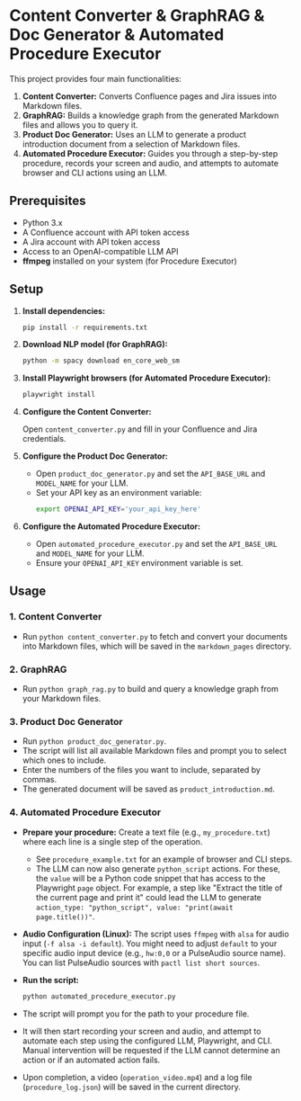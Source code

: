 # Content Converter & GraphRAG & Doc Generator & Automated Procedure Executor

This project provides four main functionalities:

1.  **Content Converter:** Converts Confluence pages and Jira issues into Markdown files.
2.  **GraphRAG:** Builds a knowledge graph from the generated Markdown files and allows you to query it.
3.  **Product Doc Generator:** Uses an LLM to generate a product introduction document from a selection of Markdown files.
4.  **Automated Procedure Executor:** Guides you through a step-by-step procedure, records your screen and audio, and attempts to automate browser and CLI actions using an LLM.

## Prerequisites

- Python 3.x
- A Confluence account with API token access
- A Jira account with API token access
- Access to an OpenAI-compatible LLM API
- **ffmpeg** installed on your system (for Procedure Executor)

## Setup

1.  **Install dependencies:**

    ```bash
    pip install -r requirements.txt
    ```

2.  **Download NLP model (for GraphRAG):**

    ```bash
    python -m spacy download en_core_web_sm
    ```

3.  **Install Playwright browsers (for Automated Procedure Executor):**

    ```bash
    playwright install
    ```

4.  **Configure the Content Converter:**

    Open `content_converter.py` and fill in your Confluence and Jira credentials.

5.  **Configure the Product Doc Generator:**

    -   Open `product_doc_generator.py` and set the `API_BASE_URL` and `MODEL_NAME` for your LLM.
    -   Set your API key as an environment variable:
        ```bash
        export OPENAI_API_KEY='your_api_key_here'
        ```

6.  **Configure the Automated Procedure Executor:**

    -   Open `automated_procedure_executor.py` and set the `API_BASE_URL` and `MODEL_NAME` for your LLM.
    -   Ensure your `OPENAI_API_KEY` environment variable is set.

## Usage

### 1. Content Converter

-   Run `python content_converter.py` to fetch and convert your documents into Markdown files, which will be saved in the `markdown_pages` directory.

### 2. GraphRAG

-   Run `python graph_rag.py` to build and query a knowledge graph from your Markdown files.

### 3. Product Doc Generator

-   Run `python product_doc_generator.py`.
-   The script will list all available Markdown files and prompt you to select which ones to include.
-   Enter the numbers of the files you want to include, separated by commas.
-   The generated document will be saved as `product_introduction.md`.

### 4. Automated Procedure Executor

-   **Prepare your procedure:** Create a text file (e.g., `my_procedure.txt`) where each line is a single step of the operation.
    -   See `procedure_example.txt` for an example of browser and CLI steps.
    -   The LLM can now also generate `python_script` actions. For these, the `value` will be a Python code snippet that has access to the Playwright `page` object. For example, a step like "Extract the title of the current page and print it" could lead the LLM to generate `action_type: "python_script", value: "print(await page.title())"`. 
-   **Audio Configuration (Linux):** The script uses `ffmpeg` with `alsa` for audio input (`-f alsa -i default`). You might need to adjust `default` to your specific audio input device (e.g., `hw:0,0` or a PulseAudio source name). You can list PulseAudio sources with `pactl list short sources`.
-   **Run the script:**

    ```bash
    python automated_procedure_executor.py
    ```

-   The script will prompt you for the path to your procedure file.
-   It will then start recording your screen and audio, and attempt to automate each step using the configured LLM, Playwright, and CLI. Manual intervention will be requested if the LLM cannot determine an action or if an automated action fails.
-   Upon completion, a video (`operation_video.mp4`) and a log file (`procedure_log.json`) will be saved in the current directory.